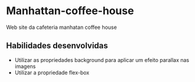 # Manhattan-coffee-house
Web site da cafeteria manhatan coffee house

<h2>Habilidades desenvolvidas</h2>
<ul>
<li>Utilizar as propriedades background para aplicar um efeito parallax nas imagens</li>
<li>Utilizar a propriedade flex-box</li>
</ul>
